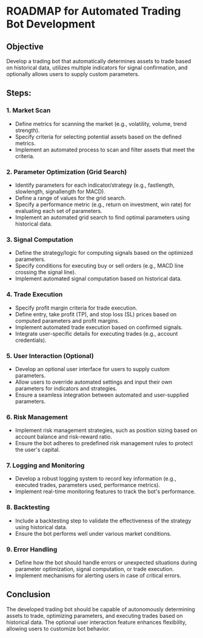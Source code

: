 # ROADMAP for Automated Trading Bot Development

## Objective

Develop a trading bot that automatically determines assets to trade based on historical data, utilizes multiple indicators for signal confirmation, and optionally allows users to supply custom parameters.

## Steps:

### 1. Market Scan

- Define metrics for scanning the market (e.g., volatility, volume, trend strength).
- Specify criteria for selecting potential assets based on the defined metrics.
- Implement an automated process to scan and filter assets that meet the criteria.

### 2. Parameter Optimization (Grid Search)

- Identify parameters for each indicator/strategy (e.g., fastlength, slowlength, signallength for MACD).
- Define a range of values for the grid search.
- Specify a performance metric (e.g., return on investment, win rate) for evaluating each set of parameters.
- Implement an automated grid search to find optimal parameters using historical data.

### 3. Signal Computation

- Define the strategy/logic for computing signals based on the optimized parameters.
- Specify conditions for executing buy or sell orders (e.g., MACD line crossing the signal line).
- Implement automated signal computation based on historical data.

### 4. Trade Execution

- Specify profit margin criteria for trade execution.
- Define entry, take profit (TP), and stop loss (SL) prices based on computed parameters and profit margins.
- Implement automated trade execution based on confirmed signals.
- Integrate user-specific details for executing trades (e.g., account credentials).

### 5. User Interaction (Optional)

- Develop an optional user interface for users to supply custom parameters.
- Allow users to override automated settings and input their own parameters for indicators and strategies.
- Ensure a seamless integration between automated and user-supplied parameters.

### 6. Risk Management

- Implement risk management strategies, such as position sizing based on account balance and risk-reward ratio.
- Ensure the bot adheres to predefined risk management rules to protect the user's capital.

### 7. Logging and Monitoring

- Develop a robust logging system to record key information (e.g., executed trades, parameters used, performance metrics).
- Implement real-time monitoring features to track the bot's performance.

### 8. Backtesting

- Include a backtesting step to validate the effectiveness of the strategy using historical data.
- Ensure the bot performs well under various market conditions.

### 9. Error Handling

- Define how the bot should handle errors or unexpected situations during parameter optimization, signal computation, or trade execution.
- Implement mechanisms for alerting users in case of critical errors.

## Conclusion

The developed trading bot should be capable of autonomously determining assets to trade, optimizing parameters, and executing trades based on historical data. The optional user interaction feature enhances flexibility, allowing users to customize bot behavior.
